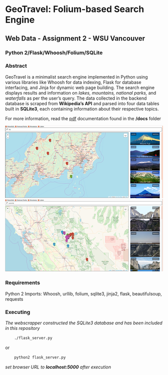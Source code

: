 # GeoTravel: Folium-based Search Engine
## Web Data - Assignment 2 - WSU Vancouver
### Python 2/Flask/Whoosh/Folium/SQLite
### Abstract
GeoTravel is a minimalist search engine implemented in Python using various libraries like Whoosh for data indexing, Flask for database interfacing, and Jinja for dynamic web page building. The search engine displays results and information on *lakes, mountains, national parks,* and *waterfalls* as per the user’s query. The data collected in the backend database is scraped from **Wikipedia’s API** and parsed into four data tables built in **SQLite3**, each containing information about their respective topics.

For more information, read the [pdf](docs/CS483_FinalProposal.pdf) documentation found in the **/docs** folder

![Screenshot: Fuji](screenshots/GeoTravel-Fuji.png)
![Screenshot: Yosemite](screenshots/GeoTravel-Yosemite.png)

### Requirements
Python 2
Imports: Whoosh, urllib, folium, sqlite3, jinja2, flask, beautifulsoup, requests

### Executing
*The webscrapper constructed the SQLite3 database and has been included in this repository*
```sh
    ./flask_server.py
```
or
```sh
    python2 flask_server.py
```

*set browser URL to **localhost:5000** after execution*
